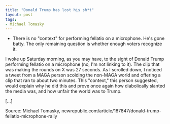 ```yaml
---
title: "Donald Trump has lost his sh*t"
layout: post
tags:
- Michael Tomasky
---
```


- There is no "context" for performing fellatio on a microphone. He's gone batty. The only remaining question is whether enough voters recognize it.

I woke up Saturday morning, as you may have, to the sight of Donald Trump performing fellatio on a microphone (no, I'm not linking to it). The clip that was making the rounds on X was 27 seconds. As I scrolled down, I noticed a tweet from a MAGA person scolding the non-MAGA world and offering a clip that ran to about two minutes. This "context," this person suggested, would explain why he did this and prove once again how diabolically slanted the media was, and how unfair the world was to Trump.

[...]

Source: Michael Tomasky, newrepublic.com/article/187847/donald-trump-fellatio-microphone-rally

